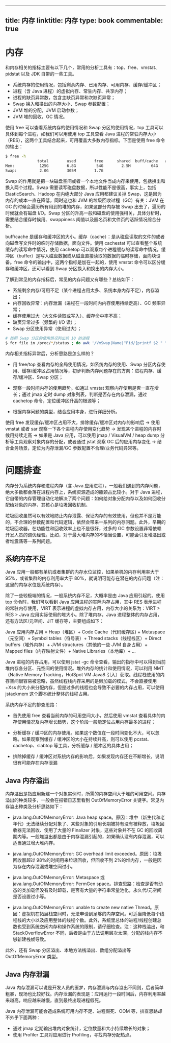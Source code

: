 
---
title: 内存
linktitle: 内存
type: book
commentable: true
---

# 内存

和内存相关的指标主要有以下几个，常用的分析工具有：top、free、vmstat、pidstat 以及 JDK 自带的一些工具。

- 系统内存的使用情况，包括剩余内存、已用内存、可用内存、缓存/缓冲区；
- 进程（含 Java 进程）的虚拟内存、常驻内存、共享内存；
- 进程的缺页异常数，包含主缺页异常和次缺页异常；
- Swap 换入和换出的内存大小、Swap 参数配置；
- JVM 堆的分配，JVM 启动参数；
- JVM 堆的回收，GC 情况。

使用 free 可以查看系统内存的使用情况和 Swap 分区的使用情况，top 工具可以具体到每个进程，如我们可以用使用 top 工具查看 Java 进程的常驻内存大小（RES），这两个工具结合起来，可用覆盖大多数内存指标。下面是使用 free 命令的输出：

```sh
$ free -h
              total        used        free      shared  buff/cache   available
Mem:           125G        6.8G         54G        2.5M         64G        118G
Swap:          2.0G        305M        1.7G
```

Swap 的作用就是把一块磁盘空间或者一个本地文件当成内存来使用，包括换出和换入两个过程。Swap 需要读写磁盘数据，所以性能不是很高，事实上，包括 ElasticSearch、Hadoop 在内绝大部分 Java 应用都建议关掉 Swap，这是因为内存的成本一直在降低，同时这也和 JVM 的垃圾回收过程（GC）有关：JVM 在 GC 的时候会遍历所有用到的堆的内存，如果这部分内存被 Swap 出去了，遍历的时候就会有磁盘 I/O。Swap 分区的升高一般和磁盘的使用强相关，具体分析时，需要结合缓存时候用、swappiness 阈值以及匿名页和文件页的活跃情况综合分析。

buff/cache 是缓存和缓冲区的大小。缓存（cache）：是从磁盘读取的文件的或者向磁盘写文件时的临时存储数据，面向文件。使用 cachestat 可以查看整个系统缓存的读写命中情况，使用 cachetop 可以观察每个进程缓存的读写命中情况。缓冲区（buffer）是写入磁盘数据或从磁盘直接读取的数据的临时存储，面向块设备。free 命令的输出中，这两个指标是加在一起的，使用 vmstat 命令可以区分缓存和缓冲区，还可以看到 Swap 分区换入和换出的内存大小。

了解到常见的内存指标后，常见的内存问题又有哪些？总结如下：

- 系统剩余内存/可用不足（某个进程占用太多、系统本身内存不足），内存溢出；
- 内存回收异常：内存泄漏（进程在一段时间内内存使用持续走高）、GC 频率异常；
- 缓存使用过大（大文件读取或写入）、缓存命中率不高；
- 缺页异常过多（频繁的 I/O 读）；
- Swap 分区使用异常（使用过大）；

```sh
# 按照 Swap 分区的使用情况列出前 10 的进程
$ for file in /proc/*/status ; do awk '/VmSwap|Name|^Pid/{printf $2 " " $3}END{ print ""}' $file; done | sort -k 3 -n -r | head -10
```

内存相关指标异常后，分析思路是怎么样的？

- 用 free/top 查看内存的全局使用情况，如系统内存的使用、Swap 分区内存使用、缓存/缓冲区占用情况等，初步判断内存问题存在的方向：进程内存、缓存/缓冲区、Swap 分区；

- 观察一段时间内存的使用趋势。如通过 vmstat 观察内存使用是否一直在增长；通过 jmap 定时 dump 对象列表，判断是否存在内存泄漏，通过 cachetop 命令，定位缓冲区升高的根源等；

- 根据内存问题的类型，结合应用本身，进行详细分析。

使用 free 发现缓存/缓冲区占用不大，排除缓存/缓冲区对内存的影响后 -> 使用 vmstat 或者 sar 观察一下各个进程内存使用变化趋势 -> 发现某个进程的内存时候用持续走高 -> 如果是 Java 应用，可以使用 jmap / VisualVM / heap dump 分析等工具观察对象内存的分配，或者通过 jstat 观察 GC 后的应用内存变化 -> 结合业务场景，定位为内存泄漏/GC 参数配置不合理/业务代码异常等。

# 问题排查

内存分为系统内存和进程内存（含 Java 应用进程），一般我们遇到的内存问题，绝大多数都会落在进程内存上，系统资源造成的瓶颈占比较小。对于 Java 进程，它自带的内存管理自动化地解决了两个问题：如何给对象分配内存以及如何回收分配给对象的内存，其核心是垃圾回收机制。

垃圾回收虽然可以有效地防止内存泄露、保证内存的有效使用，但也并不是万能的，不合理的参数配置和代码逻辑，依然会带来一系列的内存问题。此外，早期的垃圾回收器，在功能性和回收效率上也不是很好，过多的 GC 参数设置非常依赖开发人员的调优经验。比如，对于最大堆内存的不恰当设置，可能会引发堆溢出或者堆震荡等一系列问题。

## 系统内存不足

Java 应用一般都有单机或者集群的内存水位监控，如果单机的内存利用率大于 95%，或者集群的内存利用率大于 80%，就说明可能存在潜在的内存问题（注：这里的内存水位是系统内存）。

除了一些较极端的情况，一般系统内存不足，大概率是由 Java 应用引起的。使用 top 命令时，我们可以看到 Java 应用进程的实际内存占用，其中 RES 表示进程的常驻内存使用，VIRT 表示进程的虚拟内存占用，内存大小的关系为：VIRT > RES > Java 应用实际使用的堆大小。除了堆内存，Java 进程整体的内存占用，还有方法区/元空间、JIT 缓存等，主要组成如下：

Java 应用内存占用 = Heap（堆区）+ Code Cache（代码缓存区) + Metaspace（元空间）+ Symbol tables（符号表）+ Thread stacks（线程栈区）+ Direct buffers（堆外内存）+ JVM structures（其他的一些 JVM 自身占用）+ Mapped files（内存映射文件）+ Native Libraries（本地库）+ ...

Java 进程的内存占用，可以使用 jstat -gc 命令查看，输出的指标中可以得到当前堆内存各分区、元空间的使用情况。堆外内存的统计和使用情况，可以利用 NMT（Native Memory Tracking，HotSpot VM Java8 引入）获取。线程栈使用的内存空间很容易被忽略，虽然线程栈内存采用的是懒加载的模式，不会直接使用 +Xss 的大小来分配内存，但是过多的线程也会导致不必要的内存占用，可以使用 jstackmem 这个脚本统计整体的线程占用。

系统内存不足的排查思路：

- 首先使用 free 查看当前内存的可用空间大小，然后使用 vmstat 查看具体的内存使用情况及内存增长趋势，这个阶段一般能定位占用内存最多的进程；

- 分析缓存 / 缓冲区的内存使用。如果这个数值在一段时间变化不大，可以忽略。如果观察到缓存 / 缓冲区的大小在持续升高，则可以使用 pcstat、cachetop、slabtop 等工具，分析缓存 / 缓冲区的具体占用；

- 排除掉缓存 / 缓冲区对系统内存的影响后，如果发现内存还在不断增长，说明很有可能存在内存泄漏

## Java 内存溢出

内存溢出是指应用新建一个对象实例时，所需的内存空间大于堆的可用空间。内存溢出的种类较多，一般会在报错日志里看到 OutOfMemoryError 关键字。常见内存溢出种类及分析思路如下：

- java.lang.OutOfMemoryError: Java heap space。原因：堆中（新生代和老年代）无法继续分配对象了、某些对象的引用长期被持有没有被释放，垃圾回收器无法回收、使用了大量的 Finalizer 对象，这些对象并不在 GC 的回收周期内等。一般堆溢出都是由于内存泄漏引起的，如果确认没有内存泄漏，可以适当通过增大堆内存。

- java.lang.OutOfMemoryError: GC overhead limit exceeded。原因：垃圾回收器超过 98%的时间用来垃圾回收，但回收不到 2%的堆内存，一般是因为存在内存泄漏或堆空间过小。

- java.lang.OutOfMemoryError: Metaspace 或 java.lang.OutOfMemoryError: PermGen space。排查思路：检查是否有动态的类加载但没有及时卸载，是否有大量的字符串常量池化，永久代/元空间是否设置过小等。

- java.lang.OutOfMemoryError: unable to create new native Thread。原因：虚拟机在拓展栈空间时，无法申请到足够的内存空间。可适当降低每个线程栈的大小以及应用整体的线程个数。此外，系统里总体的进程/线程创建总数也受到系统空闲内存和操作系统的限制，请仔细检查。注：这种栈溢出，和 StackOverflowError 不同，后者是由于方法调用层次太深，分配的栈内存不够新建栈帧导致。

此外，还有 Swap 分区溢出、本地方法栈溢出、数组分配溢出等 OutOfMemoryError 类型。

## Java 内存泄漏

Java 内存泄漏可以说是开发人员的噩梦，内存泄漏与内存溢出不同则，后者简单粗暴，现场也比较好找。内存泄漏的表现是：应用运行一段时间后，内存利用率越来越高，响应越来越慢，直到最终出现进程假死。

Java 内存泄漏可能会造成系统可用内存不足、进程假死、OOM 等，排查思路却不外乎下面两种：

- 通过 jmap 定期输出堆内对象统计，定位数量和大小持续增长的对象；
- 使用 Profiler 工具对应用进行 Profiling，寻找内存分配热点。

    